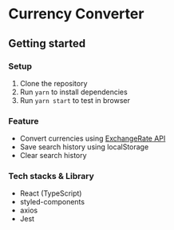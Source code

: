 # Currency Converter

## Getting started

### Setup

1. Clone the repository
2. Run `yarn` to install dependencies
3. Run `yarn start` to test in browser

### Feature

- Convert currencies using [ExchangeRate API](https://www.exchangerate-api.com/docs/free)
- Save search history using localStorage
- Clear search history

### Tech stacks & Library

- React (TypeScript)
- styled-components
- axios
- Jest